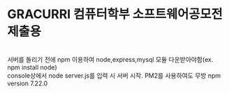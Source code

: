 <h1>GRACURRI 컴퓨터학부 소프트웨어공모전 제출용 </h1><br>
서버를 돌리기 전에 npm 이용하여 node,express,mysql 모듈 다운받아야함(ex. npm install node)<br>
console상에서 node server.js를 입력 시 서버 시작. PM2를 사용하여도 무방
npm version 7.22.0
